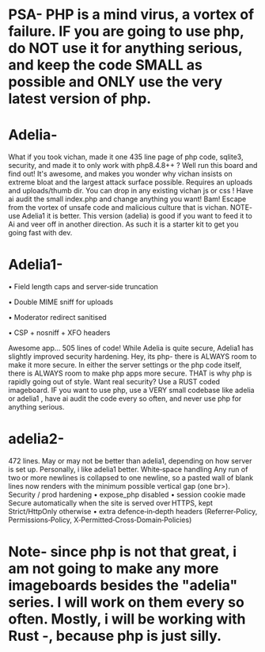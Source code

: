 # PSA- PHP is a mind virus, a vortex of failure. IF you are going to use php, do NOT use it for anything serious, and keep the code SMALL as possible and ONLY use the very latest version of php.




 # Adelia- 

What if you took vichan, made it one 435 line page of php code, sqlite3, security, and made it to only work with php8.4.8++ ? Well run this board and find out! It's awesome, and makes you wonder why vichan insists on extreme bloat and the largest attack surface possible. Requires an uploads and uploads/thumb dir.  You can drop in any  existing vichan js or css ! Have ai audit the small index.php and change anything you want! Bam! Escape from the vortex of unsafe code and malicious culture that is vichan. NOTE- use Adelia1 it is better. This version (adelia) is good if you want to feed it to Ai and veer off in another direction. As such it is a starter kit to get you going fast with dev. 


# Adelia1- 

 • Field length caps and server‑side truncation
 
  • Double MIME sniff for uploads
  
  • Moderator redirect sanitised
  
  • CSP + nosniff + XFO headers


Awesome app... 505 lines of code! While Adelia is quite secure, Adelia1 has slightly improved security hardening. Hey, its php- there is ALWAYS room to make it more secure. In either the server settings or the php code itself, there is ALWAYS room to make php apps more secure. THAT is why php is rapidly going out of style. Want real security? Use a RUST coded imageboard. IF you want to use php, use a VERY small codebase like adelia or adelia1 , have ai audit the code every so often, and never use php for anything serious.  

# adelia2-

472 lines. May or may not be better than adelia1, depending on how server is set up. Personally, i like adelia1 better. White‑space handling	Any run of two or more newlines is collapsed to one newline, so a pasted wall of blank lines now renders with the minimum possible vertical gap (one br>). Security / prod hardening	• expose_php disabled
• session cookie made Secure automatically when the site is served over HTTPS, kept Strict/HttpOnly otherwise
• extra defence‑in‑depth headers (Referrer‑Policy, Permissions‑Policy, X‑Permitted‑Cross‑Domain‑Policies)
 
# Note- since php is not that great, i am not going to make any more imageboards besides the "adelia" series. I will work on them every so often. Mostly, i will be working with Rust -, because php is just silly. 
